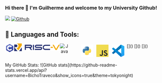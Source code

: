 ### Hi there 👋 I'm Guilherme and welcome to my University Github!
![](https://visitor-badge.laobi.icu/badge?page_id=BichoTraveco.BichoTraveco)
[![Github](https://img.shields.io/github/followers/BichoTraveco?label=Follow&style=social)](https://github.com/BichoTraveco)

<!--
**BichoTraveco/BichoTraveco** is a ✨ _special_ ✨ repository because its `README.md` (this file) appears on your GitHub profile.

Here are some ideas to get you started:

- 🔭 I’m currently working on ...
- 🌱 I’m currently learning ...
- 👯 I’m looking to collaborate on ...
- 🤔 I’m looking for help with ...
- 💬 Ask me about ...
- 📫 How to reach me: ...
- 😄 Pronouns: ...
- ⚡ Fun fact: ...
-->
## 🧰 Languages and Tools:
<p align="center">
<img src="https://raw.githubusercontent.com/github/explore/80688e429a7d4ef2fca1e82350fe8e3517d3494d/topics/python/python.png" alt="Python" height="40" style="vertical-align:top; margin:4px">
<img src="https://raw.githubusercontent.com/github/explore/80688e429a7d4ef2fca1e82350fe8e3517d3494d/topics/javascript/javascript.png" alt="Javascript" height="40" style="vertical-align:top; margin:4px">
<img src="https://raw.githubusercontent.com/github/explore/80688e429a7d4ef2fca1e82350fe8e3517d3494d/topics/visual-studio-code/visual-studio-code.png" alt="VS Code" height="40" style="vertical-align:top; margin:4px">
  [<img align="left" alt="c-programing language" width="30px" src="https://github.com/GBarradas/GBarradas/blob/main/img/c.png?raw=true" />]()
[<img align="left" alt="Risc-V" width="150px" src="https://github.com/GBarradas/GBarradas/blob/main/img/RISC-V-logo.png?raw=true" />]()
[<img align="left" alt="Java" width="30px" src="img/java.png" >]()
</p>
My GitHub Stats:
![GitHub stats](https://github-readme-stats.vercel.app/api?username=BichoTraveco&show_icons=true&theme=tokyonight)
